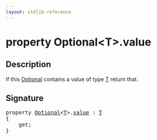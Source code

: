 ```yaml
---
layout: stdlib-reference
---
```


# property Optional\<T\>\.value

## Description

If this <span class='code'><a href="index.html" class="code_type">Optional</a></span> contains a value of type <span class='code'><a href="index.html#typeparam-T" class="code_type">T</a></span> return that.


## Signature

<pre>
<span class='code_keyword'>property</span> <a href="index.html" class="code_type">Optional</a>&lt;<a href="index.html#typeparam-T" class="code_type">T</a>&gt;.<a href="value.html">value</a> : <a href="index.html#typeparam-T" class="code_type">T</a>
{
    get;
}
</pre>

